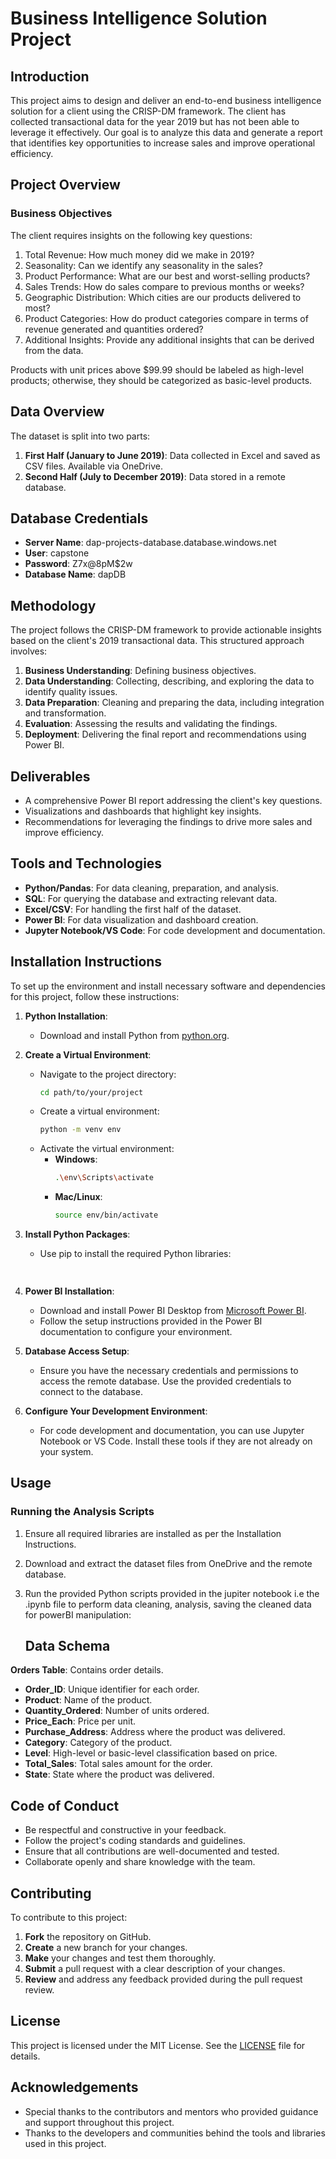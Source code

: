 # Business Intelligence Solution Project

## Introduction
This project aims to design and deliver an end-to-end business intelligence solution for a client using the CRISP-DM framework. The client has collected transactional data for the year 2019 but has not been able to leverage it effectively. Our goal is to analyze this data and generate a report that identifies key opportunities to increase sales and improve operational efficiency.

## Project Overview
### Business Objectives
The client requires insights on the following key questions:
1. Total Revenue: How much money did we make in 2019?
2. Seasonality: Can we identify any seasonality in the sales?
3. Product Performance: What are our best and worst-selling products?
4. Sales Trends: How do sales compare to previous months or weeks?
5. Geographic Distribution: Which cities are our products delivered to most?
6. Product Categories: How do product categories compare in terms of revenue generated and quantities ordered?
7. Additional Insights: Provide any additional insights that can be derived from the data.

Products with unit prices above $99.99 should be labeled as high-level products; otherwise, they should be categorized as basic-level products.

## Data Overview
The dataset is split into two parts:
1. **First Half (January to June 2019)**: Data collected in Excel and saved as CSV files. Available via OneDrive.
2. **Second Half (July to December 2019)**: Data stored in a remote database.

## Database Credentials
- **Server Name**: dap-projects-database.database.windows.net
- **User**: capstone
- **Password**: Z7x@8pM$2w
- **Database Name**: dapDB

## Methodology
The project follows the CRISP-DM framework to provide actionable insights based on the client's 2019 transactional data. This structured approach involves:
1. **Business Understanding**: Defining business objectives.
2. **Data Understanding**: Collecting, describing, and exploring the data to identify quality issues.
3. **Data Preparation**: Cleaning and preparing the data, including integration and transformation.
4. **Evaluation**: Assessing the results and validating the findings.
5. **Deployment**: Delivering the final report and recommendations using Power BI.

## Deliverables
- A comprehensive Power BI report addressing the client's key questions.
- Visualizations and dashboards that highlight key insights.
- Recommendations for leveraging the findings to drive more sales and improve efficiency.

## Tools and Technologies
- **Python/Pandas**: For data cleaning, preparation, and analysis.
- **SQL**: For querying the database and extracting relevant data.
- **Excel/CSV**: For handling the first half of the dataset.
- **Power BI**: For data visualization and dashboard creation.
- **Jupyter Notebook/VS Code**: For code development and documentation.

## Installation Instructions
To set up the environment and install necessary software and dependencies for this project, follow these instructions:

1. **Python Installation**:
   - Download and install Python from [python.org](https://www.python.org/).

2. **Create a Virtual Environment**:
   - Navigate to the project directory:
     ```bash
     cd path/to/your/project
     ```
   - Create a virtual environment:
     ```bash
     python -m venv env
     ```
   - Activate the virtual environment:
     - **Windows**:
       ```bash
       .\env\Scripts\activate
       ```
     - **Mac/Linux**:
       ```bash
       source env/bin/activate
       ```

3. **Install Python Packages**:
   - Use pip to install the required Python libraries:
     ```bash
    

4. **Power BI Installation**:
   - Download and install Power BI Desktop from [Microsoft Power BI](https://powerbi.microsoft.com/desktop/).
   - Follow the setup instructions provided in the Power BI documentation to configure your environment.

5. **Database Access Setup**:
   - Ensure you have the necessary credentials and permissions to access the remote database. Use the provided credentials to connect to the database.

6. **Configure Your Development Environment**:
   - For code development and documentation, you can use Jupyter Notebook or VS Code. Install these tools if they are not already on your system.

## Usage
### Running the Analysis Scripts
1. Ensure all required libraries are installed as per the Installation Instructions.
2. Download and extract the dataset files from OneDrive and the remote database.
3. Run the provided Python scripts provided in the jupiter notebook i.e the .ipynb file to perform data cleaning, analysis, saving the cleaned data for powerBI manipulation:
   

   ## Data Schema

**Orders Table**: Contains order details.
- **Order_ID**: Unique identifier for each order.
- **Product**: Name of the product.
- **Quantity_Ordered**: Number of units ordered.
- **Price_Each**: Price per unit.
- **Purchase_Address**: Address where the product was delivered.
- **Category**: Category of the product.
- **Level**: High-level or basic-level classification based on price.
- **Total_Sales**: Total sales amount for the order.
- **State**: State where the product was delivered.

## Code of Conduct

- Be respectful and constructive in your feedback.
- Follow the project's coding standards and guidelines.
- Ensure that all contributions are well-documented and tested.
- Collaborate openly and share knowledge with the team.

## Contributing

To contribute to this project:
1. **Fork** the repository on GitHub.
2. **Create** a new branch for your changes.
3. **Make** your changes and test them thoroughly.
4. **Submit** a pull request with a clear description of your changes.
5. **Review** and address any feedback provided during the pull request review.

## License

This project is licensed under the MIT License. See the [LICENSE](LICENSE) file for details.

## Acknowledgements

- Special thanks to the contributors and mentors who provided guidance and support throughout this project.
- Thanks to the developers and communities behind the tools and libraries used in this project.

